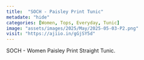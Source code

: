 ```yaml
---
title:  "SOCH - Paisley Print Tunic"
metadate: "hide"
categories: [Women, Tops, Everyday, Tunic]
image: "assets/images/2025/May/2025-05-03-P2.png"
visit: "https://ajiio.in/gGjSY5d"
---
```

SOCH - Women Paisley Print Straight Tunic.